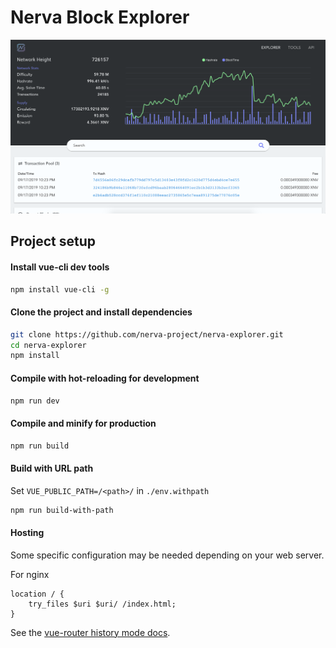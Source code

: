 # Nerva Block Explorer

![explorer screenshot](docs/img/exploder-screenshot.png)

## Project setup

#### Install vue-cli dev tools

```bash
npm install vue-cli -g
```

#### Clone the project and install dependencies

```bash
git clone https://github.com/nerva-project/nerva-explorer.git
cd nerva-explorer
npm install
```

#### Compile with hot-reloading for development

```bash
npm run dev
```

#### Compile and minify for production

```bash
npm run build
```

#### Build with URL path

Set `VUE_PUBLIC_PATH=/<path>/` in `./env.withpath`

```bash
npm run build-with-path
```

#### Hosting
Some specific configuration may be needed depending on your web server.

For nginx
```nginx
location / {
    try_files $uri $uri/ /index.html;
}
```

See the [vue-router history mode docs](https://router.vuejs.org/guide/essentials/history-mode.html#example-server-configurations).
